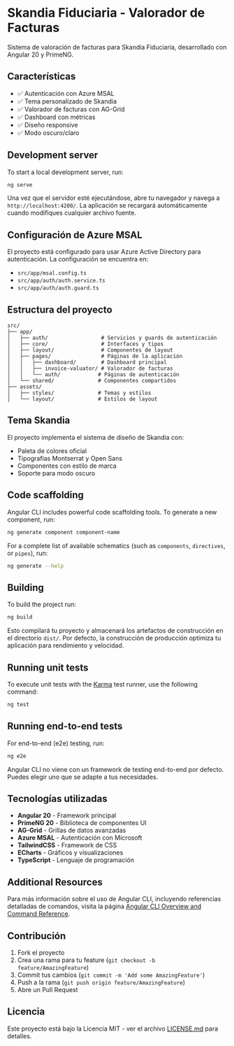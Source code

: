 # Skandia Fiduciaria - Valorador de Facturas

Sistema de valoración de facturas para Skandia Fiduciaria, desarrollado con Angular 20 y PrimeNG.

## Características

- ✅ Autenticación con Azure MSAL
- ✅ Tema personalizado de Skandia
- ✅ Valorador de facturas con AG-Grid
- ✅ Dashboard con métricas
- ✅ Diseño responsive
- ✅ Modo oscuro/claro

## Development server

To start a local development server, run:

```bash
ng serve
```

Una vez que el servidor esté ejecutándose, abre tu navegador y navega a `http://localhost:4200/`. La aplicación se recargará automáticamente cuando modifiques cualquier archivo fuente.

## Configuración de Azure MSAL

El proyecto está configurado para usar Azure Active Directory para autenticación. La configuración se encuentra en:
- `src/app/msal.config.ts`
- `src/app/auth/auth.service.ts`
- `src/app/auth/auth.guard.ts`

## Estructura del proyecto

```
src/
├── app/
│   ├── auth/                 # Servicios y guards de autenticación
│   ├── core/                 # Interfaces y tipos
│   ├── layout/               # Componentes de layout
│   ├── pages/                # Páginas de la aplicación
│   │   ├── dashboard/        # Dashboard principal
│   │   ├── invoice-valuator/ # Valorador de facturas
│   │   └── auth/            # Páginas de autenticación
│   └── shared/              # Componentes compartidos
├── assets/
│   ├── styles/              # Temas y estilos
│   └── layout/              # Estilos de layout
```

## Tema Skandia

El proyecto implementa el sistema de diseño de Skandia con:
- Paleta de colores oficial
- Tipografías Montserrat y Open Sans
- Componentes con estilo de marca
- Soporte para modo oscuro

## Code scaffolding

Angular CLI includes powerful code scaffolding tools. To generate a new component, run:

```bash
ng generate component component-name
```

For a complete list of available schematics (such as `components`, `directives`, or `pipes`), run:

```bash
ng generate --help
```

## Building

To build the project run:

```bash
ng build
```

Esto compilará tu proyecto y almacenará los artefactos de construcción en el directorio `dist/`. Por defecto, la construcción de producción optimiza tu aplicación para rendimiento y velocidad.

## Running unit tests

To execute unit tests with the [Karma](https://karma-runner.github.io) test runner, use the following command:

```bash
ng test
```

## Running end-to-end tests

For end-to-end (e2e) testing, run:

```bash
ng e2e
```

Angular CLI no viene con un framework de testing end-to-end por defecto. Puedes elegir uno que se adapte a tus necesidades.

## Tecnologías utilizadas

- **Angular 20** - Framework principal
- **PrimeNG 20** - Biblioteca de componentes UI
- **AG-Grid** - Grillas de datos avanzadas
- **Azure MSAL** - Autenticación con Microsoft
- **TailwindCSS** - Framework de CSS
- **ECharts** - Gráficos y visualizaciones
- **TypeScript** - Lenguaje de programación

## Additional Resources

Para más información sobre el uso de Angular CLI, incluyendo referencias detalladas de comandos, visita la página [Angular CLI Overview and Command Reference](https://angular.dev/tools/cli).

## Contribución

1. Fork el proyecto
2. Crea una rama para tu feature (`git checkout -b feature/AmazingFeature`)
3. Commit tus cambios (`git commit -m 'Add some AmazingFeature'`)
4. Push a la rama (`git push origin feature/AmazingFeature`)
5. Abre un Pull Request

## Licencia

Este proyecto está bajo la Licencia MIT - ver el archivo [LICENSE.md](LICENSE.md) para detalles.
